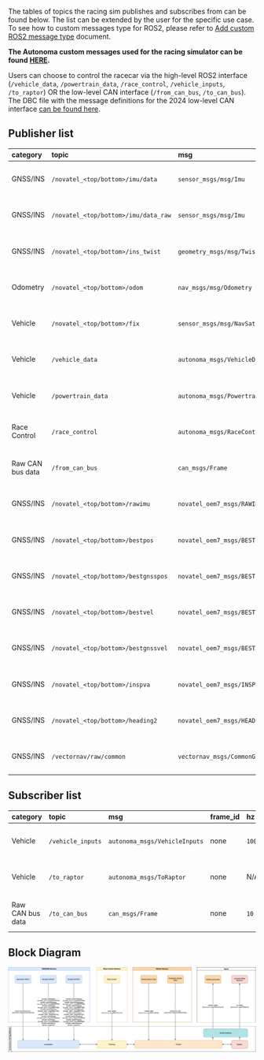 The tables of topics the racing sim publishes and subscribes from can be found below.
The list can be extended by the user for the specific use case.
To see how to custom messages type for ROS2, please refer to [Add custom ROS2 message type](../../Components/ROS2/AddCustomROS2MessageType/index.md) document.

**The Autonoma custom messages used for the racing simulator can be found [HERE](https://github.com/autonomalabs/sim-msgs).**

Users can choose to control the racecar via the high-level ROS2 interface (`/vehicle_data`, `/powertrain_data`, `/race_control`, `/vehicle_inputs`, `/to_raptor`) OR the low-level CAN interface (`/from_can_bus`, `/to_can_bus`). The DBC file with the message definitions for the 2024 low-level CAN interface [can be found here](CAN1-INDY-V17.dbc).

## Publisher list

|category|topic|msg|frame_id|hz|QoS|
|:--|:--|:--|:--|:--|:--|
|GNSS/INS|`/novatel_<top/bottom>/imu/data`|`sensor_msgs/msg/Imu`|gps_<top/bottom>|`100`|`Reliable`, `Volatile`, `Keep last/10`|
|GNSS/INS|`/novatel_<top/bottom>/imu/data_raw`|`sensor_msgs/msg/Imu`|gps_<top/bottom>_imu|`100`|`Reliable`, `Volatile`, `Keep last/10`|
|GNSS/INS|`/novatel_<top/bottom>/ins_twist`|`geometry_msgs/msg/TwistWithCovarianceStamped`|gps_<top/bottom>|`100`|`Reliable`, `Volatile`, `Keep last/10`|
|Odometry|`/novatel_<top/bottom>/odom`|`nav_msgs/msg/Odometry`|utm|`100`|`Reliable`, `Volatile`, `Keep last/10`|
|Vehicle|`/novatel_<top/bottom>/fix`|`sensor_msgs/msg/NavSatFix`|gps_<top/bottom>_ant1|`100`|`Reliable`, `Volatile`, `Keep last/10`|
|Vehicle|`/vehicle_data`|`autonoma_msgs/VehicleData`|none|`100`|`Reliable`, `Volatile`, `Keep last/10`|
|Vehicle|`/powertrain_data`|`autonoma_msgs/PowertrainData`|none|`100`|`Reliable`, `Volatile`, `Keep last/10`|
|Race Control|`/race_control`|`autonoma_msgs/RaceControl`|none|`10`|`Reliable`, `Volatile`, `Keep last/10`|
|Raw CAN bus data|`/from_can_bus`|`can_msgs/Frame`|none|`500`|`Reliable`, `Volatile`, `Keep last/10` |
|GNSS/INS|`/novatel_<top/bottom>/rawimu`|`novatel_oem7_msgs/RAWIMU`|none|`100`|`Reliable`, `Volatile`, `Keep last/10`|
|GNSS/INS|`/novatel_<top/bottom>/bestpos`|`novatel_oem7_msgs/BESTPOS`|none|`100`|`Reliable`, `Volatile`, `Keep last/10`|
|GNSS/INS|`/novatel_<top/bottom>/bestgnsspos`|`novatel_oem7_msgs/BESTPOS`|none|`100`|`Reliable`, `Volatile`, `Keep last/10`|
|GNSS/INS|`/novatel_<top/bottom>/bestvel`|`novatel_oem7_msgs/BESTVEL`|none|`100`|`Reliable`, `Volatile`, `Keep last/10`|
|GNSS/INS|`/novatel_<top/bottom>/bestgnssvel`|`novatel_oem7_msgs/BESTVEL`|none|`100`|`Reliable`, `Volatile`, `Keep last/10`|
|GNSS/INS|`/novatel_<top/bottom>/inspva`|`novatel_oem7_msgs/INSPVA`|none|`100`|`Reliable`, `Volatile`, `Keep last/10`|
|GNSS/INS|`/novatel_<top/bottom>/heading2`|`novatel_oem7_msgs/HEADING2`|none|`100`|`Reliable`, `Volatile`, `Keep last/10`|
|GNSS/INS|`/vectornav/raw/common`|`vectornav_msgs/CommonGroup`|none|`100`|`Reliable`, `Volatile`, `Keep last/10`|


## Subscriber list

|category|topic|msg|frame_id|hz|QoS|
|:--|:--|:--|:--|:--|:--|
|Vehicle|`/vehicle_inputs`|`autonoma_msgs/VehicleInputs`|none|`100`|`Reliable`, `Volatile`, `Keep last/10`|
|Vehicle|`/to_raptor`|`autonoma_msgs/ToRaptor`|none|N/A|`Reliable`, `Volatile`, `Keep last/10`|
|Raw CAN bus data|`/to_can_bus`|`can_msgs/Frame`|none|`10`|`Reliable`, `Volatile`, `Keep last/10` |


## Block Diagram
![](AV21R_sensors.png)
